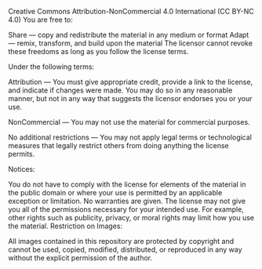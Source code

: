 Creative Commons Attribution-NonCommercial 4.0 International (CC BY-NC 4.0)
You are free to:

Share — copy and redistribute the material in any medium or format
Adapt — remix, transform, and build upon the material
The licensor cannot revoke these freedoms as long as you follow the license terms.

Under the following terms:

Attribution — You must give appropriate credit, provide a link to the license, and indicate if changes were made. You may do so in any reasonable manner, but not in any way that suggests the licensor endorses you or your use.

NonCommercial — You may not use the material for commercial purposes.

No additional restrictions — You may not apply legal terms or technological measures that legally restrict others from doing anything the license permits.

Notices:

You do not have to comply with the license for elements of the material in the public domain or where your use is permitted by an applicable exception or limitation.
No warranties are given. The license may not give you all of the permissions necessary for your intended use. For example, other rights such as publicity, privacy, or moral rights may limit how you use the material.
Restriction on Images:

All images contained in this repository are protected by copyright and cannot be used, copied, modified, distributed, or reproduced in any way without the explicit permission of the author.
